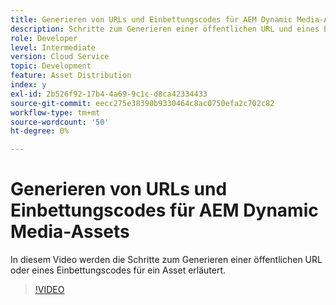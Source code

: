 ```yaml
---
title: Generieren von URLs und Einbettungscodes für AEM Dynamic Media-Assets
description: Schritte zum Generieren einer öffentlichen URL und eines Einbettungscodes für ein Asset in Dynamic Media
role: Developer
level: Intermediate
version: Cloud Service
topic: Development
feature: Asset Distribution
index: y
exl-id: 2b526f92-17b4-4a69-9c1c-d8ca42334433
source-git-commit: eecc275e38390b9330464c8ac0750efa2c702c82
workflow-type: tm+mt
source-wordcount: '50'
ht-degree: 0%

---
```


# Generieren von URLs und Einbettungscodes für AEM Dynamic Media-Assets

In diesem Video werden die Schritte zum Generieren einer öffentlichen URL oder eines Einbettungscodes für ein Asset erläutert.

>[!VIDEO](https://video.tv.adobe.com/v/335364?quality=12&learn=on)
